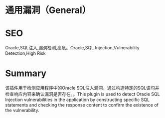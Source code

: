 # 通用漏洞（General）
# SEO
Oracle,SQL注入,漏洞检测,高危。Oracle,SQL Injection,Vulnerability Detection,High Risk
# Summary
该插件用于检测应用程序中的Oracle SQL注入漏洞，通过构造特定的SQL语句并检查响应内容来确认漏洞是否存在。。This plugin is used to detect Oracle SQL Injection vulnerabilities in the application by constructing specific SQL statements and checking the response content to confirm the existence of the vulnerability.
